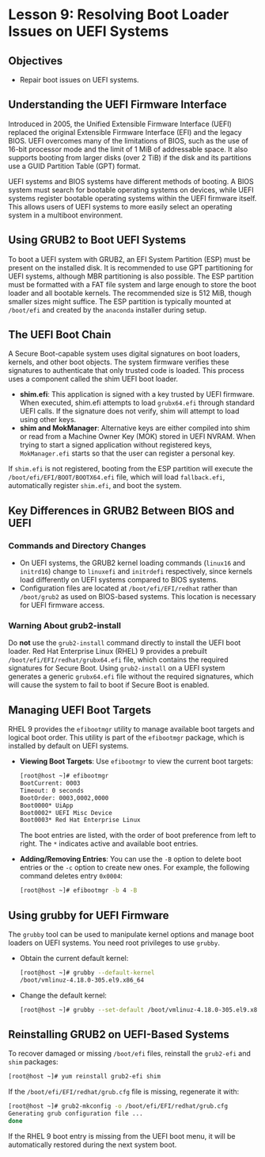 # **Lesson 9: Resolving Boot Loader Issues on UEFI Systems**

## **Objectives**

- Repair boot issues on UEFI systems.

## **Understanding the UEFI Firmware Interface**

Introduced in 2005, the Unified Extensible Firmware Interface (UEFI) replaced the original Extensible Firmware Interface (EFI) and the legacy BIOS. UEFI overcomes many of the limitations of BIOS, such as the use of 16-bit processor mode and the limit of 1 MiB of addressable space. It also supports booting from larger disks (over 2 TiB) if the disk and its partitions use a GUID Partition Table (GPT) format.

UEFI systems and BIOS systems have different methods of booting. A BIOS system must search for bootable operating systems on devices, while UEFI systems register bootable operating systems within the UEFI firmware itself. This allows users of UEFI systems to more easily select an operating system in a multiboot environment.

## **Using GRUB2 to Boot UEFI Systems**

To boot a UEFI system with GRUB2, an EFI System Partition (ESP) must be present on the installed disk. It is recommended to use GPT partitioning for UEFI systems, although MBR partitioning is also possible. The ESP partition must be formatted with a FAT file system and large enough to store the boot loader and all bootable kernels. The recommended size is 512 MiB, though smaller sizes might suffice. The ESP partition is typically mounted at `/boot/efi` and created by the `anaconda` installer during setup.

## **The UEFI Boot Chain**

A Secure Boot-capable system uses digital signatures on boot loaders, kernels, and other boot objects. The system firmware verifies these signatures to authenticate that only trusted code is loaded. This process uses a component called the shim UEFI boot loader.

- **shim.efi**: This application is signed with a key trusted by UEFI firmware. When executed, shim.efi attempts to load `grubx64.efi` through standard UEFI calls. If the signature does not verify, shim will attempt to load using other keys.
- **shim and MokManager**: Alternative keys are either compiled into shim or read from a Machine Owner Key (MOK) stored in UEFI NVRAM. When trying to start a signed application without registered keys, `MokManager.efi` starts so that the user can register a personal key.

If `shim.efi` is not registered, booting from the ESP partition will execute the `/boot/efi/EFI/BOOT/BOOTX64.efi` file, which will load `fallback.efi`, automatically register `shim.efi`, and boot the system.

## **Key Differences in GRUB2 Between BIOS and UEFI**

### **Commands and Directory Changes**

- On UEFI systems, the GRUB2 kernel loading commands (`linux16` and `initrd16`) change to `linuxefi` and `initrdefi` respectively, since kernels load differently on UEFI systems compared to BIOS systems.
- Configuration files are located at `/boot/efi/EFI/redhat` rather than `/boot/grub2` as used on BIOS-based systems. This location is necessary for UEFI firmware access.

### **Warning About grub2-install**

Do **not** use the `grub2-install` command directly to install the UEFI boot loader. Red Hat Enterprise Linux (RHEL) 9 provides a prebuilt `/boot/efi/EFI/redhat/grubx64.efi` file, which contains the required signatures for Secure Boot. Using `grub2-install` on a UEFI system generates a generic `grubx64.efi` file without the required signatures, which will cause the system to fail to boot if Secure Boot is enabled.

## **Managing UEFI Boot Targets**

RHEL 9 provides the `efibootmgr` utility to manage available boot targets and logical boot order. This utility is part of the `efibootmgr` package, which is installed by default on UEFI systems.

- **Viewing Boot Targets**: Use `efibootmgr` to view the current boot targets:
  ```bash
  [root@host ~]# efibootmgr
  BootCurrent: 0003
  Timeout: 0 seconds
  BootOrder: 0003,0002,0000
  Boot0000* UiApp
  Boot0002* UEFI Misc Device
  Boot0003* Red Hat Enterprise Linux
  ```
  The boot entries are listed, with the order of boot preference from left to right. The `*` indicates active and available boot entries.

- **Adding/Removing Entries**: You can use the `-B` option to delete boot entries or the `-c` option to create new ones. For example, the following command deletes entry `0x0004`:
  ```bash
  [root@host ~]# efibootmgr -b 4 -B
  ```

## **Using grubby for UEFI Firmware**

The `grubby` tool can be used to manipulate kernel options and manage boot loaders on UEFI systems. You need root privileges to use `grubby`.

- Obtain the current default kernel:
  ```bash
  [root@host ~]# grubby --default-kernel
  /boot/vmlinuz-4.18.0-305.el9.x86_64
  ```

- Change the default kernel:
  ```bash
  [root@host ~]# grubby --set-default /boot/vmlinuz-4.18.0-305.el9.x86_64
  ```

## **Reinstalling GRUB2 on UEFI-Based Systems**

To recover damaged or missing `/boot/efi` files, reinstall the `grub2-efi` and `shim` packages:

```bash
[root@host ~]# yum reinstall grub2-efi shim
```

If the `/boot/efi/EFI/redhat/grub.cfg` file is missing, regenerate it with:

```bash
[root@host ~]# grub2-mkconfig -o /boot/efi/EFI/redhat/grub.cfg
Generating grub configuration file ...
done
```

If the RHEL 9 boot entry is missing from the UEFI boot menu, it will be automatically restored during the next system boot.

